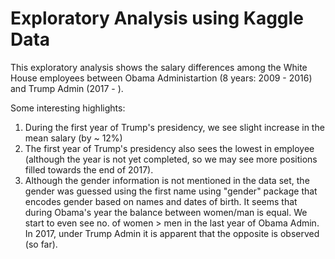 # Exploratory Analysis using Kaggle Data
This exploratory analysis shows the salary differences among the White House employees between Obama Administartion (8 years: 2009 - 2016) and Trump Admin (2017 - ).

Some interesting highlights: 
1. During the first year of Trump's presidency, we see slight increase in the mean salary (by ~ 12%)
2. The first year of Trump's presidency also sees the lowest in employee (although the year is not yet completed, so we may see more positions filled towards the end of 2017).
3. Although the gender information is not mentioned in the data set, the gender was guessed using the first name using "gender" package that encodes gender based on names and dates of birth. It seems that during Obama's year the balance between women/man is equal. We start to even see no. of women > men in the last year of Obama Admin. In 2017, under Trump Admin it is apparent that the opposite is observed (so far).
